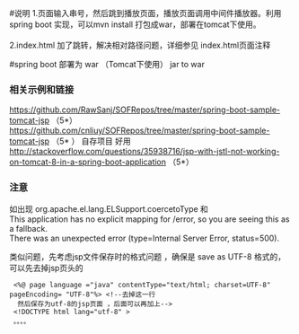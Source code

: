 #说明
1.页面输入串号，然后跳到播放页面，播放页面调用中间件播放器。利用spring boot 实现，可以mvn install 打包成war，部署在tomcat下使用。<br><br>
2.index.html 加了跳转，解决相对路径问题，详细参见 index.html页面注释

#spring boot 部署为 war （Tomcat下使用）
jar to  war <br>

### 相关示例和链接
https://github.com/RawSanj/SOFRepos/tree/master/spring-boot-sample-tomcat-jsp （5*） <br>
https://github.com/cnliuy/SOFRepos/tree/master/spring-boot-sample-tomcat-jsp （5* ） 自存项目   好用 <br>
http://stackoverflow.com/questions/35938716/jsp-with-jstl-not-working-on-tomcat-8-in-a-spring-boot-application   （5*）

### 注意
如出现 org.apache.el.lang.ELSupport.coercetoType 和 <br>
This application has no explicit mapping for /error, so you are seeing this as a fallback. <br>
There was an unexpected error (type=Internal Server Error, status=500). <br>

类似问题，先考虑jsp文件保存时的格式问题 ，确保是 save as UTF-8 格式的，可以先去掉jsp页头的 <br>

     <%@ page language ="java" contentType="text/html; charset=UTF-8"  pageEncoding= "UTF-8"%> <!--去掉这一行
      然后保存为utf-8的jsp页面 ，后面可以再加上-->
     <!DOCTYPE html lang="utf-8" >
     。。。。
<br>